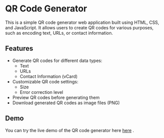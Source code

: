 # QR Code Generator

This is a simple QR code generator web application built using HTML, CSS, and JavaScript. It allows users to create QR codes for various purposes, such as encoding text, URLs, or contact information.

## Features

- Generate QR codes for different data types:
  - Text
  - URLs
  - Contact Information (vCard)
- Customizable QR code settings:
  - Size
  - Error correction level
- Preview QR codes before generating them
- Download generated QR codes as image files (PNG)

## Demo

You can try the live demo of the QR code generator here <a href="https://buy-busy.netlify.app/">here</a> .
